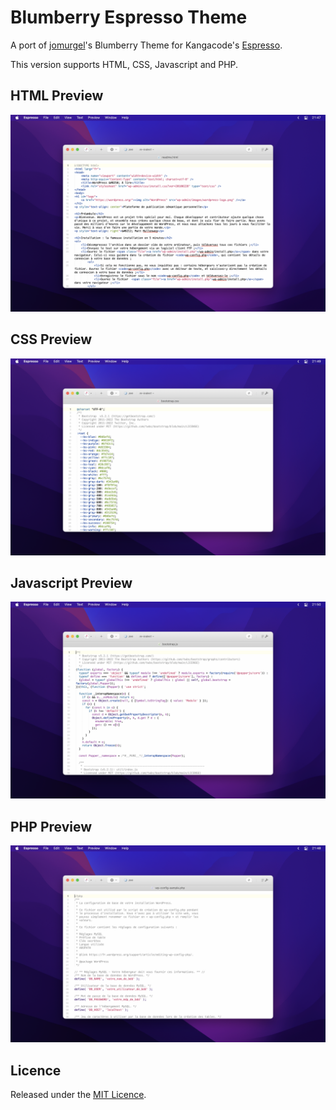 # Blumberry Espresso Theme
A port of [jomurgel](https://github.com/jomurgel/Blumberry-Theme)'s Blumberry Theme for Kangacode's [Espresso](https://www.espressoapp.com).

This version supports HTML, CSS, Javascript and PHP.

## HTML Preview
![HTML Preview image](./img/html.png?raw=true)

## CSS Preview
![CSS Preview image](./img/css.png?raw=true)

## Javascript Preview
![Javascript Preview image](./img/js.png?raw=true)

## PHP Preview
![PHP Preview image](./img/php.png?raw=true)

## Licence
Released under the [MIT Licence](LICENSE).
